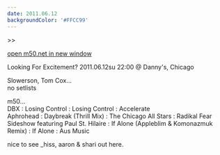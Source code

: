```yaml
---
date: 2011.06.12
backgroundColor: '#FFCC99'
---
```


\>>

[open m50.net in new window  
](http://m50.net/)  

Looking For Excitement? 2011.06.12su 22:00 @ Danny's, Chicago  

Slowerson, Tom Cox...  
no setlists  

m50...  
DBX : Losing Control : Losing Control : Accelerate  
Aphrohead : Daybreak (Thrill Mix) : The Chicago All Stars : Radikal Fear  
Sideshow featuring Paul St. Hilaire : If Alone (Appleblim & Komonazmuk Remix) : If Alone : Aus Music  

nice to see \_hiss, aaron & shari out here.